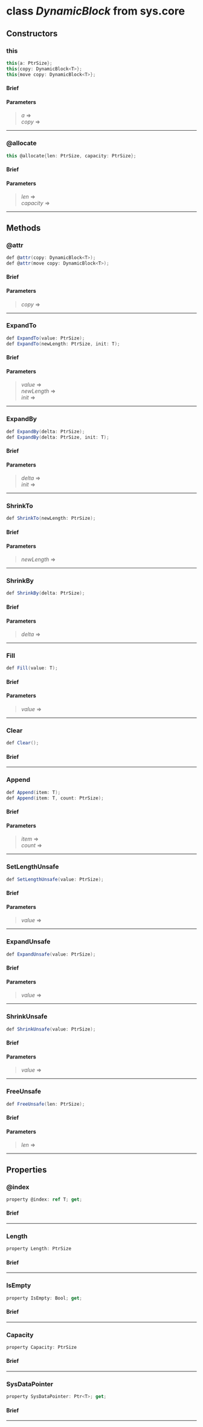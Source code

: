 # class *DynamicBlock* from sys.core

## Constructors

### this

```C#
this{a: PtrSize};
this{copy: DynamicBlock<T>};
this{move copy: DynamicBlock<T>};
```

#### Brief

#### Parameters
> *a* =>   
> *copy* =>   
***

### @allocate

```C#
this @allocate{len: PtrSize, capacity: PtrSize};
```

#### Brief

#### Parameters
> *len* =>   
> *capacity* =>   
***

## Methods

### @attr

```C#
def @attr(copy: DynamicBlock<T>);
def @attr(move copy: DynamicBlock<T>);
```

#### Brief

#### Parameters
> *copy* =>   
***

### ExpandTo

```C#
def ExpandTo(value: PtrSize);
def ExpandTo(newLength: PtrSize, init: T);
```

#### Brief

#### Parameters
> *value* =>   
> *newLength* =>   
> *init* =>   
***

### ExpandBy

```C#
def ExpandBy(delta: PtrSize);
def ExpandBy(delta: PtrSize, init: T);
```

#### Brief

#### Parameters
> *delta* =>   
> *init* =>   
***

### ShrinkTo

```C#
def ShrinkTo(newLength: PtrSize);
```

#### Brief

#### Parameters
> *newLength* =>   
***

### ShrinkBy

```C#
def ShrinkBy(delta: PtrSize);
```

#### Brief

#### Parameters
> *delta* =>   
***

### Fill

```C#
def Fill(value: T);
```

#### Brief

#### Parameters
> *value* =>   
***

### Clear

```C#
def Clear();
```

#### Brief

***

### Append

```C#
def Append(item: T);
def Append(item: T, count: PtrSize);
```

#### Brief

#### Parameters
> *item* =>   
> *count* =>   
***

### SetLengthUnsafe

```C#
def SetLengthUnsafe(value: PtrSize);
```

#### Brief

#### Parameters
> *value* =>   
***

### ExpandUnsafe

```C#
def ExpandUnsafe(value: PtrSize);
```

#### Brief

#### Parameters
> *value* =>   
***

### ShrinkUnsafe

```C#
def ShrinkUnsafe(value: PtrSize);
```

#### Brief

#### Parameters
> *value* =>   
***

### FreeUnsafe

```C#
def FreeUnsafe(len: PtrSize);
```

#### Brief

#### Parameters
> *len* =>   
***

## Properties

### @index

```C#
property @index: ref T; get;
```

#### Brief

***

### Length

```C#
property Length: PtrSize
```

#### Brief

***

### IsEmpty

```C#
property IsEmpty: Bool; get;
```

#### Brief

***

### Capacity

```C#
property Capacity: PtrSize
```

#### Brief

***

### SysDataPointer

```C#
property SysDataPointer: Ptr<T>; get;
```

#### Brief

***

